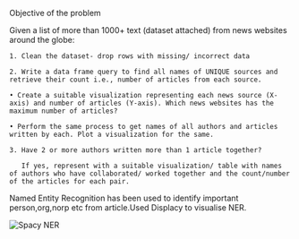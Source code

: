 Objective of the problem

Given a list of more than 1000+ text (dataset attached) from news websites around the globe:

    1. Clean the dataset- drop rows with missing/ incorrect data
    
    2. Write a data frame query to find all names of UNIQUE sources and retrieve their count i.e., number of articles from each source.
    
    • Create a suitable visualization representing each news source (X-axis) and number of articles (Y-axis). Which news websites has the maximum number of articles? 
    
    • Perform the same process to get names of all authors and articles written by each. Plot a visualization for the same. 
    
    3. Have 2 or more authors written more than 1 article together? 
       
       If yes, represent with a suitable visualization/ table with names of authors who have collaborated/ worked together and the count/number of the articles for each pair. 


Named Entity Recognition has been used to identify important person,org,norp etc from article.Used Displacy to visualise NER.

![Spacy NER](https://user-images.githubusercontent.com/75038775/126723993-0c437f4f-2d71-4e76-b982-fde6133b455a.jpg)
